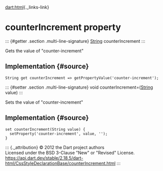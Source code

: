 [dart:html](../../dart-html/dart-html-library){._links-link}

counterIncrement property
=========================

::: {#getter .section .multi-line-signature}
[String](../../dart-core/string-class) counterIncrement
:::

Gets the value of \"counter-increment\"

Implementation {#source}
--------------

``` {.language-dart data-language="dart"}
String get counterIncrement => getPropertyValue('counter-increment');
```

::: {#setter .section .multi-line-signature}
void counterIncrement=([String](../../dart-core/string-class) value)
:::

Sets the value of \"counter-increment\"

Implementation {#source}
--------------

``` {.language-dart data-language="dart"}
set counterIncrement(String value) {
  setProperty('counter-increment', value, '');
}
```

::: {._attribution}
© 2012 the Dart project authors\
Licensed under the BSD 3-Clause \"New\" or \"Revised\" License.\
<https://api.dart.dev/stable/2.18.5/dart-html/CssStyleDeclarationBase/counterIncrement.html>
:::
